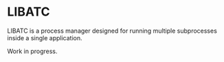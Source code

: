 # LIBATC

LIBATC is a process manager designed for running multiple subprocesses inside a single application. 

Work in progress.
